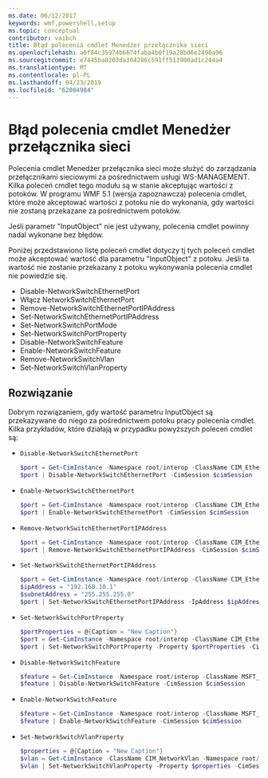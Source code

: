 ```yaml
---
ms.date: 06/12/2017
keywords: wmf,powershell,setup
ms.topic: conceptual
contributor: vaibch
title: Błąd polecenia cmdlet Menedżer przełącznika sieci
ms.openlocfilehash: a0f84c35974b6674faba4b0f19a28bd6e2490a96
ms.sourcegitcommit: e7445ba8203da304286c591ff513900ad1c244a4
ms.translationtype: MT
ms.contentlocale: pl-PL
ms.lasthandoff: 04/23/2019
ms.locfileid: "62084984"
---
```

# <a name="network-switch-manager-cmdlets-failure"></a>Błąd polecenia cmdlet Menedżer przełącznika sieci

Polecenia cmdlet Menedżer przełącznika sieci może służyć do zarządzania przełącznikami sieciowymi za pośrednictwem usługi WS-MANAGEMENT.
Kilka poleceń cmdlet tego modułu są w stanie akceptując wartości z potoków.
W programu WMF 5.1 (wersja zapoznawcza) polecenia cmdlet, które może akceptować wartości z potoku nie do wykonania, gdy wartości nie zostaną przekazane za pośrednictwem potoków.

Jeśli parametr "InputObject" nie jest używany, polecenia cmdlet powinny nadal wykonane bez błędów.

Poniżej przedstawiono listę poleceń cmdlet dotyczy tj tych poleceń cmdlet może akceptować wartość dla parametru "InputObject" z potoku.
Jeśli ta wartość nie zostanie przekazany z potoku wykonywania polecenia cmdlet nie powiedzie się.

- Disable-NetworkSwitchEthernetPort
- Włącz NetworkSwitchEthernetPort
- Remove-NetworkSwitchEthernetPortIPAddress
- Set-NetworkSwitchEthernetPortIPAddress
- Set-NetworkSwitchPortMode
- Set-NetworkSwitchPortProperty
- Disable-NetworkSwitchFeature
- Enable-NetworkSwitchFeature
- Remove-NetworkSwitchVlan
- Set-NetworkSwitchVlanProperty

## <a name="resolution"></a>Rozwiązanie

Dobrym rozwiązaniem, gdy wartość parametru InputObject są przekazywane do niego za pośrednictwem potoku pracy polecenia cmdlet. Kilka przykładów, które działają w przypadku powyższych poleceń cmdlet są:

- `Disable-NetworkSwitchEthernetPort`

  ```powershell
  $port = Get-CimInstance -Namespace root/interop -ClassName CIM_EthernetPort -CimSession $cimSession | Select-Object -First 1
  $port | Disable-NetworkSwitchEthernetPort -CimSession $cimSession
  ```

- `Enable-NetworkSwitchEthernetPort`

  ```powershell
  $port = Get-CimInstance -Namespace root/interop -ClassName CIM_EthernetPort -CimSession $cimSession | Select-Object -First 1
  $port | Enable-NetworkSwitchEthernetPort -CimSession $cimSession
  ```

- `Remove-NetworkSwitchEthernetPortIPAddress`

  ```powershell
  $port = Get-CimInstance -Namespace root/interop -ClassName CIM_EthernetPort -CimSession $cimSession | Select-Object -First 1
  $port | Remove-NetworkSwitchEthernetPortIPAddress -CimSession $cimSession
  ```

- `Set-NetworkSwitchEthernetPortIPAddress`

  ```powershell
  $port = Get-CimInstance -Namespace root/interop -ClassName CIM_EthernetPort -CimSession $cimSession | Select-Object -First 1
  $ipAddress = "192.168.10.1"
  $subnetAddress = "255.255.255.0"
  $port | Set-NetworkSwitchEthernetPortIPAddress -IpAddress $ipAddress -SubnetAddress $subnetAddress -CimSession $cimSession
  ```

- `Set-NetworkSwitchPortProperty`

  ```powershell
  $portProperties = @{Caption = "New Caption"}
  $port = Get-CimInstance -Namespace root/interop -ClassName CIM_EthernetPort -CimSession $cimSession | Select-Object -First 1
  $port | Set-NetworkSwitchPortProperty -Property $portProperties -CimSession $cimSession
  ```

- `Disable-NetworkSwitchFeature`

  ```powershell
  $feature = Get-CimInstance -Namespace root/interop -ClassName MSFT_Feature -CimSession $cimSession | Select-Object -First 1
  $feature | Disable-NetworkSwitchFeature -CimSession $cimSession
  ```

- `Enable-NetworkSwitchFeature`

  ```powershell
  $feature = Get-CimInstance -Namespace root/interop -ClassName MSFT_Feature -CimSession $cimSession | Select-Object -First 1
  $feature | Enable-NetworkSwitchFeature -CimSession $cimSession
  ```

- `Set-NetworkSwitchVlanProperty`

  ```powershell
  $properties = @{Caption = "New Caption"}
  $vlan = Get-CimInstance -ClassName CIM_NetworkVlan -Namespace root/interop -CimSession $cimSession | Select-Object -First 1
  $vlan | Set-NetworkSwitchVlanProperty -Property $properties -CimSession $cimSession
  ```